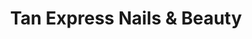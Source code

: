 ---
title: "Tan Express Nails & Beauty"
url: /blyth/tan-express-nails-und-beauty/
shop: Kosmetik
---